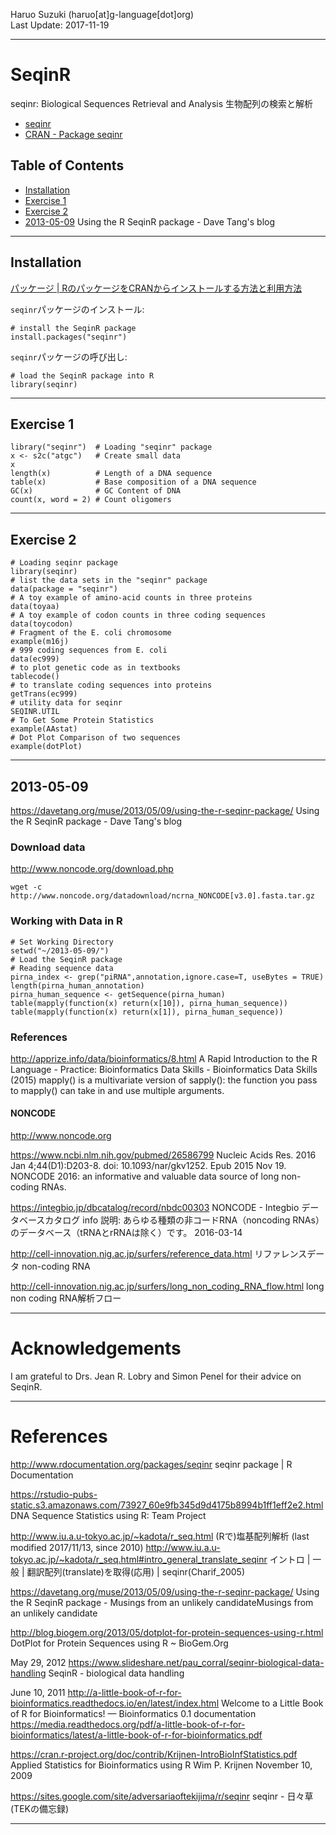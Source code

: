 Haruo Suzuki (haruo[at]g-language[dot]org)  
Last Update: 2017-11-19

----------
# SeqinR
seqinr: Biological Sequences Retrieval and Analysis
生物配列の検索と解析

- [seqinr](http://seqinr.r-forge.r-project.org)
- [CRAN - Package seqinr](https://cran.r-project.org/web/packages/seqinr/index.html)

## Table of Contents
- [Installation](#installation)
- [Exercise 1](#exercise-1)
- [Exercise 2](#exercise-2)
- [2013-05-09](#2013-05-09) Using the R SeqinR package - Dave Tang's blog

----------
## Installation

[パッケージ | RのパッケージをCRANからインストールする方法と利用方法](http://stat.biopapyrus.net/r/package-function.html)

`seqinr`パッケージのインストール:  

    # install the SeqinR package
    install.packages("seqinr")

`seqinr`パッケージの呼び出し:  

    # load the SeqinR package into R
    library(seqinr)

----------
## Exercise 1

    library("seqinr")  # Loading "seqinr" package
    x <- s2c("atgc")   # Create small data
    x
    length(x)          # Length of a DNA sequence
    table(x)           # Base composition of a DNA sequence
    GC(x)              # GC Content of DNA
    count(x, word = 2) # Count oligomers

----------
## Exercise 2

    # Loading seqinr package
    library(seqinr)
    # list the data sets in the "seqinr" package
    data(package = "seqinr")
    # A toy example of amino-acid counts in three proteins
    data(toyaa)
    # A toy example of codon counts in three coding sequences
    data(toycodon)
    # Fragment of the E. coli chromosome
    example(m16j)
    # 999 coding sequences from E. coli
    data(ec999)
    # to plot genetic code as in textbooks
    tablecode()
    # to translate coding sequences into proteins
    getTrans(ec999)
    # utility data for seqinr
    SEQINR.UTIL
    # To Get Some Protein Statistics
    example(AAstat)
    # Dot Plot Comparison of two sequences
    example(dotPlot)

----------
## 2013-05-09

https://davetang.org/muse/2013/05/09/using-the-r-seqinr-package/
Using the R SeqinR package - Dave Tang's blog

### Download data
http://www.noncode.org/download.php

    wget -c http://www.noncode.org/datadownload/ncrna_NONCODE[v3.0].fasta.tar.gz

### Working with Data in R

    # Set Working Directory
    setwd("~/2013-05-09/")
    # Load the SeqinR package
    # Reading sequence data
    pirna_index <- grep("piRNA",annotation,ignore.case=T, useBytes = TRUE)
 	length(pirna_human_annotation)
 	pirna_human_sequence <- getSequence(pirna_human)
    table(mapply(function(x) return(x[10]), pirna_human_sequence))
    table(mapply(function(x) return(x[1]), pirna_human_sequence))

### References

http://apprize.info/data/bioinformatics/8.html
A Rapid Introduction to the R Language - Practice: Bioinformatics Data Skills - Bioinformatics Data Skills (2015)
mapply() is a multivariate version of sapply(): the function you pass to mapply() can take in and use multiple arguments. 

#### NONCODE
http://www.noncode.org

https://www.ncbi.nlm.nih.gov/pubmed/26586799
Nucleic Acids Res. 2016 Jan 4;44(D1):D203-8. doi: 10.1093/nar/gkv1252. Epub 2015 Nov 19.
NONCODE 2016: an informative and valuable data source of long non-coding RNAs.

https://integbio.jp/dbcatalog/record/nbdc00303
NONCODE - Integbio データベースカタログ
info 説明: 	あらゆる種類の非コードRNA（noncoding RNAs）のデータベース（tRNAとrRNAは除く）です。
2016-03-14

http://cell-innovation.nig.ac.jp/surfers/reference_data.html
リファレンスデータ
non-coding RNA

http://cell-innovation.nig.ac.jp/surfers/long_non_coding_RNA_flow.html
long non coding RNA解析フロー

----------
# Acknowledgements

I am grateful to Drs. Jean R. Lobry and Simon Penel for their advice on SeqinR.

----------
# References

http://www.rdocumentation.org/packages/seqinr
seqinr package | R Documentation

https://rstudio-pubs-static.s3.amazonaws.com/73927_60e9fb345d9d4175b8994b1ff1eff2e2.html
DNA Sequence Statistics using R: Team Project

http://www.iu.a.u-tokyo.ac.jp/~kadota/r_seq.html
(Rで)塩基配列解析
(last modified 2017/11/13, since 2010)
http://www.iu.a.u-tokyo.ac.jp/~kadota/r_seq.html#intro_general_translate_seqinr
イントロ | 一般 | 翻訳配列(translate)を取得(応用) | seqinr(Charif_2005)

https://davetang.org/muse/2013/05/09/using-the-r-seqinr-package/
Using the R SeqinR package - Musings from an unlikely candidateMusings from an unlikely candidate

http://blog.biogem.org/2013/05/dotplot-for-protein-sequences-using-r.html
DotPlot for Protein Sequences using R ~ BioGem.Org

May 29, 2012
https://www.slideshare.net/pau_corral/seqinr-biological-data-handling
SeqinR - biological data handling

June 10, 2011
http://a-little-book-of-r-for-bioinformatics.readthedocs.io/en/latest/index.html
Welcome to a Little Book of R for Bioinformatics! — Bioinformatics 0.1 documentation
https://media.readthedocs.org/pdf/a-little-book-of-r-for-bioinformatics/latest/a-little-book-of-r-for-bioinformatics.pdf

https://cran.r-project.org/doc/contrib/Krijnen-IntroBioInfStatistics.pdf
Applied Statistics for Bioinformatics using R
Wim P. Krijnen
November 10, 2009

https://sites.google.com/site/adversariaoftekijima/r/seqinr
seqinr - 日々草(TEKの備忘録)

----------
